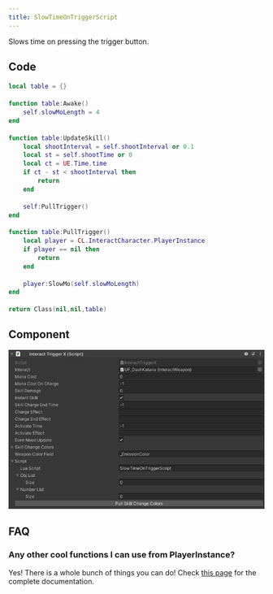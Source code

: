 ```yaml
---
title: SlowTimeOnTriggerScript
---
```


Slows time on pressing the trigger button.

## Code

```lua
local table = {}

function table:Awake()
    self.slowMoLength = 4
end

function table:UpdateSkill()
    local shootInterval = self.shootInterval or 0.1
    local st = self.shootTime or 0
    local ct = UE.Time.time
    if ct - st < shootInterval then
        return
    end

    self:PullTrigger()
end

function table:PullTrigger()
    local player = CL.InteractCharacter.PlayerInstance
    if player == nil then
        return
    end

    player:SlowMo(self.slowMoLength) 
end

return Class(nil,nil,table)
```

## Component

![Component](/img/script-slow-time-on-trigger.png)

## FAQ

### Any other cool functions I can use from PlayerInstance?

Yes! There is a whole bunch of things you can do! Check [this page](https://battletalent.github.io/BTModToolkit/class_cross_link_1_1_interact_character.html) for the complete documentation.
